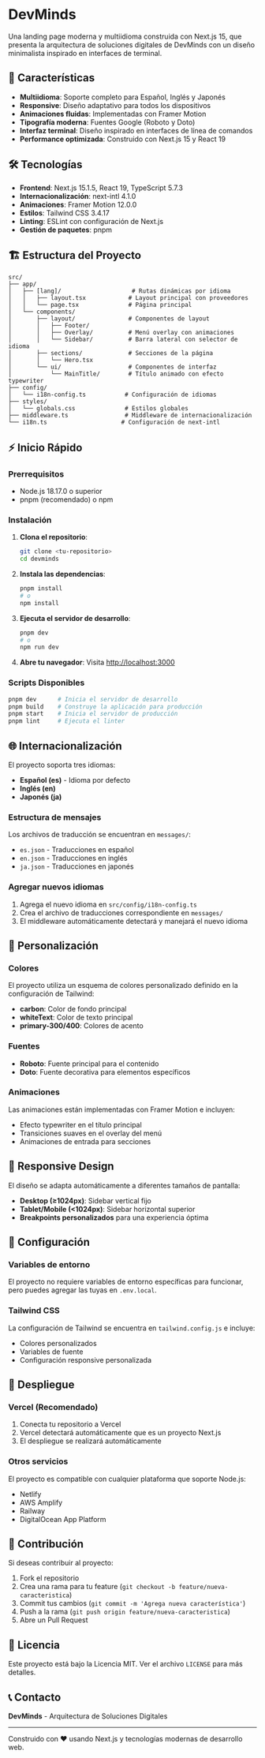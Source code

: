 # DevMinds

Una landing page moderna y multiidioma construida con Next.js 15, que presenta la arquitectura de soluciones digitales de DevMinds con un diseño minimalista inspirado en interfaces de terminal.

## 🚀 Características

- **Multiidioma**: Soporte completo para Español, Inglés y Japonés
- **Responsive**: Diseño adaptativo para todos los dispositivos
- **Animaciones fluidas**: Implementadas con Framer Motion
- **Tipografía moderna**: Fuentes Google (Roboto y Doto)
- **Interfaz terminal**: Diseño inspirado en interfaces de línea de comandos
- **Performance optimizada**: Construido con Next.js 15 y React 19

## 🛠️ Tecnologías

- **Frontend**: Next.js 15.1.5, React 19, TypeScript 5.7.3
- **Internacionalización**: next-intl 4.1.0
- **Animaciones**: Framer Motion 12.0.0
- **Estilos**: Tailwind CSS 3.4.17
- **Linting**: ESLint con configuración de Next.js
- **Gestión de paquetes**: pnpm

## 🏗️ Estructura del Proyecto

```
src/
├── app/
│   ├── [lang]/                    # Rutas dinámicas por idioma
│   │   ├── layout.tsx            # Layout principal con proveedores
│   │   └── page.tsx              # Página principal
│   └── components/
│       ├── layout/               # Componentes de layout
│       │   ├── Footer/
│       │   ├── Overlay/          # Menú overlay con animaciones
│       │   └── Sidebar/          # Barra lateral con selector de idioma
│       ├── sections/             # Secciones de la página
│       │   └── Hero.tsx
│       └── ui/                   # Componentes de interfaz
│           └── MainTitle/        # Título animado con efecto typewriter
├── config/
│   └── i18n-config.ts           # Configuración de idiomas
├── styles/
│   └── globals.css              # Estilos globales
├── middleware.ts                # Middleware de internacionalización
└── i18n.ts                     # Configuración de next-intl
```

## ⚡ Inicio Rápido

### Prerrequisitos

- Node.js 18.17.0 o superior
- pnpm (recomendado) o npm

### Instalación

1. **Clona el repositorio**:
   ```bash
   git clone <tu-repositorio>
   cd devminds
   ```

2. **Instala las dependencias**:
   ```bash
   pnpm install
   # o
   npm install
   ```

3. **Ejecuta el servidor de desarrollo**:
   ```bash
   pnpm dev
   # o
   npm run dev
   ```

4. **Abre tu navegador**:
   Visita [http://localhost:3000](http://localhost:3000)

### Scripts Disponibles

```bash
pnpm dev      # Inicia el servidor de desarrollo
pnpm build    # Construye la aplicación para producción
pnpm start    # Inicia el servidor de producción
pnpm lint     # Ejecuta el linter
```

## 🌐 Internacionalización

El proyecto soporta tres idiomas:

- **Español (es)** - Idioma por defecto
- **Inglés (en)**
- **Japonés (ja)**

### Estructura de mensajes

Los archivos de traducción se encuentran en `messages/`:
- `es.json` - Traducciones en español
- `en.json` - Traducciones en inglés  
- `ja.json` - Traducciones en japonés

### Agregar nuevos idiomas

1. Agrega el nuevo idioma en `src/config/i18n-config.ts`
2. Crea el archivo de traducciones correspondiente en `messages/`
3. El middleware automáticamente detectará y manejará el nuevo idioma

## 🎨 Personalización

### Colores

El proyecto utiliza un esquema de colores personalizado definido en la configuración de Tailwind:

- **carbon**: Color de fondo principal
- **whiteText**: Color de texto principal  
- **primary-300/400**: Colores de acento

### Fuentes

- **Roboto**: Fuente principal para el contenido
- **Doto**: Fuente decorativa para elementos específicos

### Animaciones

Las animaciones están implementadas con Framer Motion e incluyen:
- Efecto typewriter en el título principal
- Transiciones suaves en el overlay del menú
- Animaciones de entrada para secciones

## 📱 Responsive Design

El diseño se adapta automáticamente a diferentes tamaños de pantalla:

- **Desktop (≥1024px)**: Sidebar vertical fijo
- **Tablet/Mobile (<1024px)**: Sidebar horizontal superior
- **Breakpoints personalizados** para una experiencia óptima

## 🔧 Configuración

### Variables de entorno

El proyecto no requiere variables de entorno específicas para funcionar, pero puedes agregar las tuyas en `.env.local`.

### Tailwind CSS

La configuración de Tailwind se encuentra en `tailwind.config.js` e incluye:
- Colores personalizados
- Variables de fuente
- Configuración responsive personalizada

## 🚀 Despliegue

### Vercel (Recomendado)

1. Conecta tu repositorio a Vercel
2. Vercel detectará automáticamente que es un proyecto Next.js
3. El despliegue se realizará automáticamente

### Otros servicios

El proyecto es compatible con cualquier plataforma que soporte Node.js:
- Netlify
- AWS Amplify
- Railway
- DigitalOcean App Platform

## 🤝 Contribución

Si deseas contribuir al proyecto:

1. Fork el repositorio
2. Crea una rama para tu feature (`git checkout -b feature/nueva-caracteristica`)
3. Commit tus cambios (`git commit -m 'Agrega nueva característica'`)
4. Push a la rama (`git push origin feature/nueva-caracteristica`)
5. Abre un Pull Request

## 📄 Licencia

Este proyecto está bajo la Licencia MIT. Ver el archivo `LICENSE` para más detalles.

## 📞 Contacto

**DevMinds** - Arquitectura de Soluciones Digitales

---

Construido con ❤️ usando Next.js y tecnologías modernas de desarrollo web.